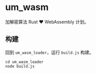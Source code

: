 # um_wasm

加解密算法 Rust ❤️ WebAssembly 计划。

## 构建

回到 `um_wasm_loader`，运行 `build.js` 构建。

```shell
cd um_wasm_loader
node build.js
```
